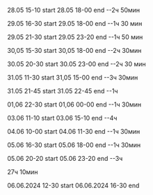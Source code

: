 28.05 15-10 start
28.05 18-00 end
--2ч 50мин

29.05 16-30 start
29.05 18-00 end
--1ч 30 мин

29.05 21-30 start
29.05 23-20 end
--1ч 50 мин

30,05 15-30 start
30,05 18-00 end
--2ч 30мин

30.05 20-30 start
30.05 23-00 end
--2ч 30 мин

31.05 11-30 start
31,05 15-00 end
--3ч 30мин

31.05 21-45 start
31.05 22-45 end
--1ч

01,06 22-30 start
01,06 00-00 end
--1ч 30мин

03.06 11-10 start
03.06 15-10 end
--4ч

04.06 10-00 start
04.06 11-30 end
--1ч 30мин

05.06 16-30 start
05.06 18-00 end
--1ч 30мин

05.06 20-20 start
05.06 23-20 end
--3ч

27ч 10мин

06.06.2024 12-30 start
06.06.2024 16-30 end
